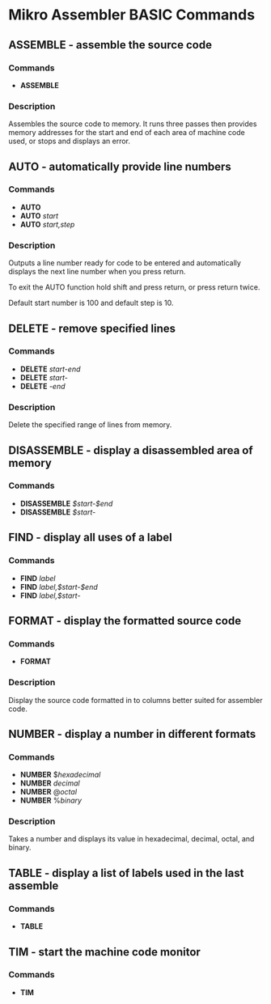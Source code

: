 # Mikro Assembler BASIC Commands


## ASSEMBLE - assemble the source code

### Commands
* **ASSEMBLE**

### Description
Assembles the source code to memory. It runs three passes then provides memory addresses for the start and end of each area of machine code used, or stops and displays an error.


## AUTO - automatically provide line numbers

### Commands
* **AUTO**
* **AUTO** *start*
* **AUTO** *start,step*

### Description
Outputs a line number ready for code to be entered and automatically displays the next line number when you press return.

To exit the AUTO function hold shift and press return, or press return twice.

Default start number is 100 and default step is 10.


## DELETE - remove specified lines

### Commands
* **DELETE** *start-end*
* **DELETE** *start-*
* **DELETE** *-end*

### Description
Delete the specified range of lines from memory.


## DISASSEMBLE - display a disassembled area of memory

### Commands
* **DISASSEMBLE** *\$start-$end*
* **DISASSEMBLE** *$start-*


## FIND - display all uses of a label

### Commands
* **FIND** *label*
* **FIND** *label,\$start-$end*
* **FIND** *label,$start-*


## FORMAT - display the formatted source code

### Commands
* **FORMAT**

### Description
Display the source code formatted in to columns better suited for assembler code.


## NUMBER - display a number in different formats

### Commands
* **NUMBER** $*hexadecimal*
* **NUMBER** *decimal*
* **NUMBER** @*octal*
* **NUMBER** %*binary*

### Description
Takes a number and displays its value in hexadecimal, decimal, octal, and binary.


## TABLE - display a list of labels used in the last assemble

### Commands
* **TABLE** 


## TIM - start the machine code monitor

### Commands
* **TIM**
